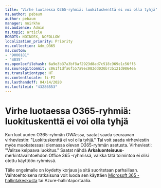 ```yaml
---
title: 'Virhe luotaessa O365-ryhmiä: luokituskenttä ei voi olla tyhjä'
ms.author: pebaum
author: pebaum
manager: mnirkhe
ms.audience: Admin
ms.topic: article
ROBOTS: NOINDEX, NOFOLLOW
localization_priority: Priority
ms.collection: Adm_O365
ms.custom:
- "9000181"
- "4835"
ms.openlocfilehash: 6a9e3b37a3bf8af2923d8ad7c918c969e1c56ff5
ms.sourcegitcommit: c061f1dfa6f557a9ec083dd030b73b121d9864ea
ms.translationtype: HT
ms.contentlocale: fi-FI
ms.lasthandoff: 04/14/2020
ms.locfileid: "43286553"
---
```

# <a name="error-creating-o365-groups-the-classification-field-cant-be-empty"></a>Virhe luotaessa O365-ryhmiä: luokituskenttä ei voi olla tyhjä

Kun luot uuden O365-ryhmän OWA:ssa, saatat saada seuraavan virheviestin: "Luokituskenttä ei voi olla tyhjä."  Tai voit saada virheviestin myös muokatessasi olemassa olevan O365-ryhmän asetusta. Virheviesti: "Valitse kelpaava luokitus."   Saatat nähdä **Arkaluonteisuus**-merkintävaihtoehdon Office 365 -ryhmissä, vaikka tätä toimintoa ei olisi otettu käyttöön ryhmissä.

Tälle ongelmalle on löydetty korjaus ja sitä suoritetaan parhaillaan.  Vaihtoehtoisena ratkaisuna voit luoda sen käyttäen [Microsoft 365 -hallintakeskusta](https://docs.microsoft.com/microsoft-365/admin/create-groups/create-groups?view=o365-worldwide) tai Azure-hallintaportaalia.
